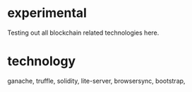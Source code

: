 # experimental
Testing out all blockchain related technologies here.
# technology
ganache,
truffle,
solidity,
lite-server,
browsersync,
bootstrap,
